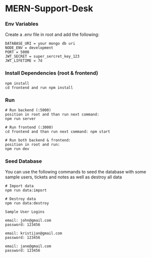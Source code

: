 # MERN-Support-Desk

### Env Variables

Create a .env file in root and add the following:

```
DATABASE_URI = your mongo db uri
NODE_ENV = development
PORT = 5000
JWT_SECRET = super_sercret_key_123
JWT_LIFETIME = 7d
```

### Install Dependencies (root & frontend)

```
npm install
cd frontend and run npm install
```

### Run

```
# Run backend (:5000)
position in root and than run next command: 
npm run server

# Run frontend (:3000)
cd frontend and than run next command: npm start

# Run both backend & frontend:
position in root and run:
npm run dev
```

### Seed Database

You can use the following commands to seed the database with some sample users, tickets and notes as well as destroy all data

```
# Import data
npm run data:import

# Destroy data
npm run data:destroy
```

```
Sample User Logins

email: john@gmail.com
password: 123456

email: kristijan@gmail.com
password: 123456

email: jane@gmail.com
password: 123456
```

